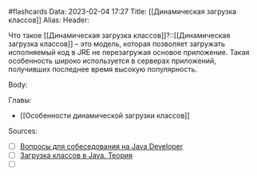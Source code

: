 #flashcards
Data: 2023-02-04 17:27
Title: [[Динамическая загрузка классов]]
Alias:
Header:

Что такое [[Динамическая загрузка классов]]?::[[Динамическая загрузка классов]] – это модель, которая позволяет загружать исполняемый код в JRE не перезагружая основое приложение. Такая особенность широко используется в серверах приложений, получивших последнее время высокую популярность.
<!--SR:!2023-11-03,10,290-->


Body:





Главы:
- [[Особенности динамической загрузки классов]]


Sources:
- [ ] [Вопросы для собеседования на Java Developer](https://github.com/enhorse/java-interview/blob/master/README.md#%D0%9E%D0%9E%D0%9F)
- [ ] [Загрузка классов в Java. Теория](https://habr.com/ru/post/103830/)
- [ ] []()
